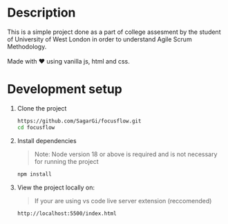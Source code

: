 # Description

This is a simple project done as a part of college assesment by the student of University of West London in order to understand Agile Scrum Methodology. <br><br>
Made with ❤️ using vanilla js, html and css.

# Development setup

1. Clone the project

   ```bash
   https://github.com/SagarGi/focusflow.git
   cd focusflow
   ```

2. Install dependencies

   > Note: Node version 18 or above is required and is not necessary for running the project

   ```bash
   npm install
   ```

3. View the project locally on:

   > If your are using vs code live server extension (reccomended)

   ```bash
   http://localhost:5500/index.html
   ```
